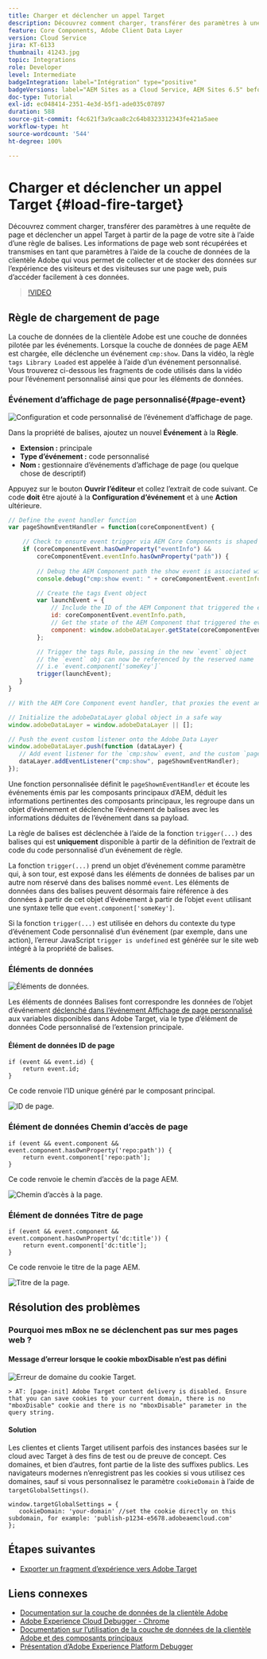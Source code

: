 ```yaml
---
title: Charger et déclencher un appel Target
description: Découvrez comment charger, transférer des paramètres à une requête de page et déclencher un appel Target à partir de la page de votre site à l’aide d’une règle de balises.
feature: Core Components, Adobe Client Data Layer
version: Cloud Service
jira: KT-6133
thumbnail: 41243.jpg
topic: Integrations
role: Developer
level: Intermediate
badgeIntegration: label="Intégration" type="positive"
badgeVersions: label="AEM Sites as a Cloud Service, AEM Sites 6.5" before-title="false"
doc-type: Tutorial
exl-id: ec048414-2351-4e3d-b5f1-ade035c07897
duration: 588
source-git-commit: f4c621f3a9caa8c2c64b8323312343fe421a5aee
workflow-type: ht
source-wordcount: '544'
ht-degree: 100%

---
```


# Charger et déclencher un appel Target {#load-fire-target}

Découvrez comment charger, transférer des paramètres à une requête de page et déclencher un appel Target à partir de la page de votre site à l’aide d’une règle de balises. Les informations de page web sont récupérées et transmises en tant que paramètres à l’aide de la couche de données de la clientèle Adobe qui vous permet de collecter et de stocker des données sur l’expérience des visiteurs et des visiteuses sur une page web, puis d’accéder facilement à ces données.

>[!VIDEO](https://video.tv.adobe.com/v/41243?quality=12&learn=on)

## Règle de chargement de page

La couche de données de la clientèle Adobe est une couche de données pilotée par les événements. Lorsque la couche de données de page AEM est chargée, elle déclenche un événement `cmp:show`. Dans la vidéo, la règle `tags Library Loaded` est appelée à l’aide d’un événement personnalisé. Vous trouverez ci-dessous les fragments de code utilisés dans la vidéo pour l’événement personnalisé ainsi que pour les éléments de données.

### Événement d’affichage de page personnalisé{#page-event}

![Configuration et code personnalisé de l’événement d’affichage de page.](assets/load-and-fire-target-call.png)

Dans la propriété de balises, ajoutez un nouvel **Événement** à la **Règle**.

+ __Extension :__ principale
+ __Type d’événement :__ code personnalisé
+ __Nom :__ gestionnaire d’événements d’affichage de page (ou quelque chose de descriptif)

Appuyez sur le bouton __Ouvrir l’éditeur__ et collez l’extrait de code suivant. Ce code __doit__ être ajouté à la __Configuration d’événement__ et à une __Action__ ultérieure.

```javascript
// Define the event handler function
var pageShownEventHandler = function(coreComponentEvent) {

    // Check to ensure event trigger via AEM Core Components is shaped correctly
    if (coreComponentEvent.hasOwnProperty("eventInfo") && 
        coreComponentEvent.eventInfo.hasOwnProperty("path")) {
    
        // Debug the AEM Component path the show event is associated with
        console.debug("cmp:show event: " + coreComponentEvent.eventInfo.path);

        // Create the tags Event object
        var launchEvent = {
            // Include the ID of the AEM Component that triggered the event
            id: coreComponentEvent.eventInfo.path,
            // Get the state of the AEM Component that triggered the event           
            component: window.adobeDataLayer.getState(coreComponentEvent.eventInfo.path)
        };

        // Trigger the tags Rule, passing in the new `event` object
        // the `event` obj can now be referenced by the reserved name `event` by other tags data elements
        // i.e `event.component['someKey']`
        trigger(launchEvent);
   }
}

// With the AEM Core Component event handler, that proxies the event and relevant information to Data Collection, defined above...

// Initialize the adobeDataLayer global object in a safe way
window.adobeDataLayer = window.adobeDataLayer || [];

// Push the event custom listener onto the Adobe Data Layer
window.adobeDataLayer.push(function (dataLayer) {
   // Add event listener for the `cmp:show` event, and the custom `pageShownEventHandler` function as the callback
   dataLayer.addEventListener("cmp:show", pageShownEventHandler);
});
```

Une fonction personnalisée définit le `pageShownEventHandler` et écoute les événements émis par les composants principaux d’AEM, déduit les informations pertinentes des composants principaux, les regroupe dans un objet d’événement et déclenche l’événement de balises avec les informations déduites de l’événement dans sa payload.

La règle de balises est déclenchée à l’aide de la fonction `trigger(...)` des balises qui est __uniquement__ disponible à partir de la définition de l’extrait de code du code personnalisé d’un événement de règle.

La fonction `trigger(...)` prend un objet d’événement comme paramètre qui, à son tour, est exposé dans les éléments de données de balises par un autre nom réservé dans des balises nommé `event`. Les éléments de données dans des balises peuvent désormais faire référence à des données à partir de cet objet d’événement à partir de l’objet `event` utilisant une syntaxe telle que `event.component['someKey']`.

Si la fonction `trigger(...)` est utilisée en dehors du contexte du type d’événement Code personnalisé d’un événement (par exemple, dans une action), l’erreur JavaScript `trigger is undefined` est générée sur le site web intégré à la propriété de balises.


### Éléments de données

![Éléments de données.](assets/data-elements.png)

Les éléments de données Balises font correspondre les données de l’objet d’événement [déclenché dans l’événement Affichage de page personnalisé](#page-event) aux variables disponibles dans Adobe Target, via le type d’élément de données Code personnalisé de l’extension principale.

#### Élément de données ID de page

```
if (event && event.id) {
    return event.id;
}
```

Ce code renvoie l’ID unique généré par le composant principal.

![ID de page.](assets/pageid.png)

### Élément de données Chemin d’accès de page

```
if (event && event.component && event.component.hasOwnProperty('repo:path')) {
    return event.component['repo:path'];
}
```

Ce code renvoie le chemin d’accès de la page AEM.

![Chemin d’accès à la page.](assets/pagepath.png)

### Élément de données Titre de page

```
if (event && event.component && event.component.hasOwnProperty('dc:title')) {
    return event.component['dc:title'];
}
```

Ce code renvoie le titre de la page AEM.

![Titre de la page.](assets/pagetitle.png)

## Résolution des problèmes

### Pourquoi mes mBox ne se déclenchent pas sur mes pages web ?

#### Message d’erreur lorsque le cookie mboxDisable n’est pas défini

![Erreur de domaine du cookie Target.](assets/target-cookie-error.png)

```
> AT: [page-init] Adobe Target content delivery is disabled. Ensure that you can save cookies to your current domain, there is no "mboxDisable" cookie and there is no "mboxDisable" parameter in the query string.
```

#### Solution

Les clientes et clients Target utilisent parfois des instances basées sur le cloud avec Target à des fins de test ou de preuve de concept. Ces domaines, et bien d’autres, font partie de la liste des suffixes publics.
Les navigateurs modernes n’enregistrent pas les cookies si vous utilisez ces domaines, sauf si vous personnalisez le paramètre `cookieDomain` à l’aide de `targetGlobalSettings()`.

```
window.targetGlobalSettings = {  
   cookieDomain: 'your-domain' //set the cookie directly on this subdomain, for example: 'publish-p1234-e5678.adobeaemcloud.com'
};
```

## Étapes suivantes

+ [Exporter un fragment d’expérience vers Adobe Target](./export-experience-fragment-target.md)

## Liens connexes

+ [Documentation sur la couche de données de la clientèle Adobe](https://github.com/adobe/adobe-client-data-layer/wiki)
+ [Adobe Experience Cloud Debugger - Chrome](https://chrome.google.com/webstore/detail/adobe-experience-platform/bfnnokhpnncpkdmbokanobigaccjkpob)
+ [Documentation sur l’utilisation de la couche de données de la clientèle Adobe et des composants principaux](https://experienceleague.adobe.com/docs/experience-manager-core-components/using/developing/data-layer/overview.html?lang=fr)
+ [Présentation d’Adobe Experience Platform Debugger](https://experienceleague.adobe.com/docs/platform-learn/data-collection/debugger/overview.html?lang=fr)
